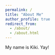 ```yaml
---
permalink: /
title: "About Me"
author_profile: true
redirect_from: 
  - /about/
  - /about.html
---
```


My name is Kiki. Yay!
